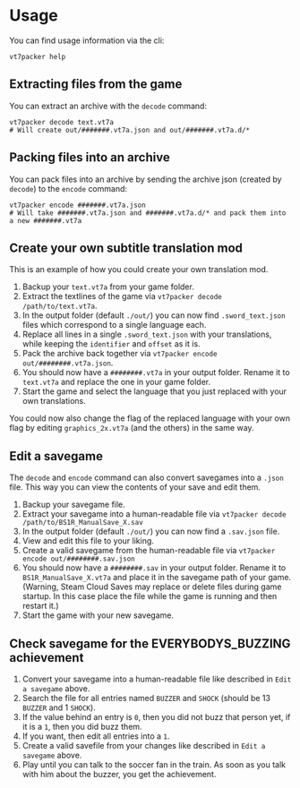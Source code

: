 # Usage

You can find usage information via the cli:
```
vt7packer help
```

## Extracting files from the game

You can extract an archive with the `decode` command:
```
vt7packer decode text.vt7a
# Will create out/#######.vt7a.json and out/#######.vt7a.d/*
```

## Packing files into an archive

You can pack files into an archive by sending the archive json (created by `decode`)
to the `encode` command:
```
vt7packer encode #######.vt7a.json
# Will take #######.vt7a.json and #######.vt7a.d/* and pack them into a new #######.vt7a
```

## Create your own subtitle translation mod

This is an example of how you could create your own translation mod.

1. Backup your `text.vt7a` from your game folder.
2. Extract the textlines of the game via `vt7packer decode /path/to/text.vt7a`.
3. In the output folder (default `./out/`) you can now find `.sword_text.json` files which correspond to a single language each.
4. Replace all lines in a single `.sword_text.json` with your translations, while keeping the `identifier` and `offset` as it is.
5. Pack the archive back together via `vt7packer encode out/########.vt7a.json`.
6. You should now have a `########.vt7a` in your output folder. Rename it to `text.vt7a` and replace the one in your game folder.
7. Start the game and select the language that you just replaced with your own translations.

You could now also change the flag of the replaced language with your own flag by editing `graphics_2x.vt7a` (and the others) in the same way.

## Edit a savegame

The `decode` and `encode` command can also convert savegames into a `.json` file.
This way you can view the contents of your save and edit them.

1. Backup your savegame file.
2. Extract your savegame into a human-readable file via `vt7packer decode /path/to/BS1R_ManualSave_X.sav`
3. In the output folder (default `./out/`) you can now find a `.sav.json` file.
4. View and edit this file to your liking.
5. Create a valid savegame from the human-readable file via `vt7packer encode out/########.sav.json`
6. You should now have a `########.sav` in your output folder. Rename it to `BS1R_ManualSave_X.vt7a` and place it in the savegame path of your game. (Warning, Steam Cloud Saves may replace or delete files during game startup. In this case place the file while the game is running and then restart it.)
7. Start the game with your new savegame.

## Check savegame for the EVERYBODYS_BUZZING achievement

1. Convert your savegame into a human-readable file like described in `Edit a savegame` above.
2. Search the file for all entries named `BUZZER` and `SHOCK` (should be 13 `BUZZER` and 1 `SHOCK`).
3. If the value behind an entry is `0`, then you did not buzz that person yet, if it is a `1`, then you did buzz them.
4. If you want, then edit all entries into a `1`.
5. Create a valid savefile from your changes like described in `Edit a savegame` above.
6. Play until you can talk to the soccer fan in the train. As soon as you talk with him about the buzzer, you get the achievement.